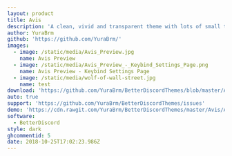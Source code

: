 ```yaml
---
layout: product
title: Avis
description: 'A clean, vivid and transparent theme with lots of small tweaks'
author: YuraBrm
github: 'https://github.com/YuraBrm/'
images:
  - image: /static/media/Avis_Preview.jpg
    name: Avis Preview
  - image: /static/media/Avis_Preview_-_Keybind_Settings_Page.png
    name: Avis Preview - Keybind Settings Page
  - image: /static/media/wolf-of-wall-street.jpg
    name: test
download: 'https://github.com/YuraBrm/BetterDiscordThemes/blob/master/Avis/Avis.theme.css'
auto: true
support: 'https://github.com/YuraBrm/BetterDiscordThemes/issues'
demo: 'https://cdn.rawgit.com/YuraBrm/BetterDiscordThemes/master/Avis/Avis.theme.css'
software:
  - BetterDiscord
style: dark
ghcommentid: 5
date: 2018-10-25T17:02:23.986Z
---
```


